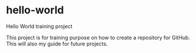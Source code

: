 # hello-world
Hello World training project

This project is for training purpose on how to create a repository for GitHub. This will also my guide for future projects.
